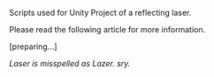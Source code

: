 Scripts used for Unity Project of a reflecting laser. 

Please read the following article for more information.

[preparing...]

*Laser is misspelled as Lazer. sry.*
